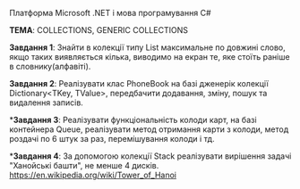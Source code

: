 Платформа Microsoft .NET і мова програмування C# 

**ТЕМА**: COLLECTIONS, GENERIC COLLECTIONS

**Завдання 1**:
Знайти в колекції типу List<string> максимальне по довжині слово, якщо таких виявляється кілька, виводимо на екран те, яке стоїть раніше в словнику(алфавіті).

**Завдання 2**:
Реалізувати клас PhoneBook на базі дженерік колекції Dictionary<TKey, TValue>, передбачити додавання, зміну, пошук та видалення записів.

***Завдання 3**:
Реалізувати функціональність колоди карт, на базі контейнера Queue, реалізувати метод отримання карти з колоди, метод роздачі по 6 штук за раз, перемішування колоди і тд.

***Завдання 4**:
За допомогою колекції Stack реалізувати вирішення задачі "Ханойські башти", не менше 4 дисків.
https://en.wikipedia.org/wiki/Tower_of_Hanoi